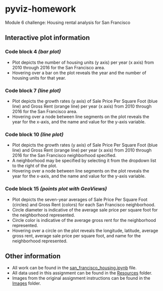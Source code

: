 # pyviz-homework
Module 6 challenge: Housing rental analysis for San Francisco

## Interactive plot information
### Code block 4 *(bar plot)*
- Plot depicts the number of housing units (y axis) per year (x axis) from 2010 through 2016 for the San Francisco area.
- Hovering over a bar on the plot reveals the year and the number of housing units for that year.

### Code block 7 *(line plot)*
- Plot depicts the growth rates (y axis) of Sale Price Per Square Foot (blue line) and Gross Rent (orange line) per year (x axis) from 2010 through 2016 for the San Francisco area.
- Hovering over a node between line segments on the plot reveals the year for the x-axis, and the name and value for the y-axis variable.

### Code block 10 *(line plot)*
- Plot depicts the growth rates (y axis) of Sale Price Per Square Foot (blue line) and Gross Rent (orange line) per year (x axis) from 2010 through 2016 for the San Francisco neighborhood specified.
- A neighborhood may be specified by selecting it from the dropdown list to the right of the plot.
- Hovering over a node between line segments on the plot reveals the year for the x-axis, and the name and value for the y-axis variable.

### Code block 15 *(points plot with GeoViews)*
- Plot depicts the seven-year averages of Sale Price Per Square Foot (circles) and Gross Rent (colors) for each San Francisco neighborhood.
- Circle diameter is indicative of the average sale price per square foot for the neighborhood represented.
- Circle color is indicative of the average gross rent for the neighborhood represented.
- Hovering over a circle on the plot reveals the longitude, latitude, average gross rent, average sale price per square foot, and name for the neighborhood represented.

## Other information
- All work can be found in the [san_francisco_housing.ipynb](https://github.com/julianritchey/pyviz-homework/blob/main/san_francisco_housing.ipynb) file.
- All data used in this assignment can be found in the [Resources](https://github.com/julianritchey/pyviz-homework/tree/main/Resources) folder.
- Images from the original assignment instructions can be found in the [Images](https://github.com/julianritchey/pyviz-homework/tree/main/Images) folder.